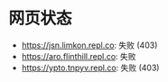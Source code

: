 # 网页状态
- https://jsn.limkon.repl.co: 失败 (403)
- https://aro.flinthill.repl.co: 失败
- https://ypto.tnpyv.repl.co: 失败 (403)
